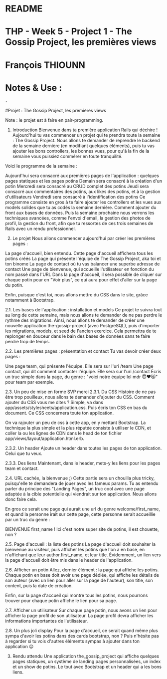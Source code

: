 # README
# THP - Week 5 - Project 1 - The Gossip Project, les premières views
# François THIOUNN



# Notes & Use :

	-



#Projet : The Gossip Project, les premières views
  
Note : le projet est à faire en pair-programming.

1. Introduction
Bienvenue dans ta première application Rails qui déchire ! Aujourd'hui tu vas commencer un projet qui te prendra toute la semaine : The Gossip Project. Nous allons te demander de reprendre le backend de la semaine dernière (en modifiant quelques éléments), puis tu vas ajouter les bons controllers, les bonnes vues, pour qu'à la fin de la semaine vous puissiez commérer en toute tranquilité.

Voici le programme de la semaine :

Aujourd'hui sera consacré aux premières pages de l'application : quelques pages statiques et les pages potins
Demain sera consacré à la création d'un potin
Mercredi sera consacré au CRUD complet des potins
Jeudi sera consacré aux commentaires des potins, aux likes des potins, et à la gestion d'utilisateurs
Vendredi sera consacré à l'identification des potins
Ce programme consiste en gros à te faire ajouter les controllers et les vues aux models solides que tu as codés la semaine dernière. Comment ajouter du front aux bases de données. Puis la semaine prochaine nous verrons les techniques avancées, comme l'envoi d'email, la gestion des photos de profil, la gestion du front, afin que tu ressortes de ces trois semaines de Rails avec un rendu professionnel.

2. Le projet
Nous allons commencer aujourd'hui par créer les premières pages :

La page d'accueil, bien entendu. Cette page d'accueil affichera tous les potins créés
La page qui présente l'équipe de The Gossip Project, aka toi et ton binome
La page de contact où tu vas balancer une superbe adresse de contact
Une page de bienvenue, qui accueille l'utilisateur en fonction du nom passé dans l'URL
Dans la page d'accueil, il sera possible de cliquer sur chaque potin pour en "Voir plus", ce qui aura pour effet d'aller sur la page du potin.

Enfin, puisque c'est toi, nous allons mettre du CSS dans le site, grâce notamment à Bootstrap.

2.1. Les bases de l'application : installation et models
Ce projet te suivra tout au long de cette semaine, mais nous allons te demander de ne pas perdre le rythme des migrations. Ainsi, nous allons te demander de créer une nouvelle application the-gossip-project (avec PostgreSQL), puis d'importer les migrations, models, et seed de l'ancien exercice. Cela permettra de te replonger en douceur dans le bain des bases de données sans te faire perdre trop de temps.

2.2. Les premières pages : présentation et contact
Tu vas devoir créer deux pages :

Une page team, qui présente l'équipe. Elle sera sur l'uri /team
Une page contact, qui dit comment contacter l'équipe. Elle sera sur l'uri /contact
Écris un truc simple dans la page, du genre : "voici notre équipe lol mdr 😇❤️😻" pour team par exemple.

2.3. Un peu de mise en forme SVP merci
2.3.1. Du CSS
Histoire de ne pas être trop pouilleux, nous allons te demander d'ajouter du CSS. Comment ajouter du CSS vous me dites ? Simple, va dans app/assets/stylesheets/application.css. Puis écris ton CSS en bas du document. Ce CSS concernera toute ton application.

On va rajouter un peu de css à cette app, en y mettant Bootstrap. La technique la plus simple et la plus réputée consiste à utiliser le CDN, et coller la ou les lignes de CDN dans le head de ton fichier app/views/layout/application.html.erb.

2.3.2. Un header
Ajoute un header dans toutes les pages de ton application. Celui que tu veux.

2.3.3. Des liens
Maintenant, dans le header, mets-y les liens pour les pages team et contact.

2.4. URL cachée, la bienvenue ;)
Cette partie sera un chouilla plus tricky, puisqu'elle te demandera de jouer avec les fameux params. Tu as entendu parler du principe des "Landing Pages", un truc cool avec une page adaptée à la cible potentielle qui viendrait sur ton application. Nous allons donc faire cela.

En gros ce serait une page qui aurait une url du genre welcome/first_name, et quand la personne irait sur cette page, cette personne serait accueillie par un truc du genre :

BIENVENUE first_name ! Ici c'est notre super site de potins, il est chouette, non ?

2.5. Page d'accueil : la liste des potins
La page d'accueil doit souhaiter la bienvenue au visiteur, puis afficher les potins que l'on a en base, en n'affichant que leur author.first_name, et leur title. Évidemment, un lien vers la page d'accueil doit être mis dans le header de l'application.

2.6. Afficher un potin
Allez, dernier élément : la page qui affiche les potins. Chaque potin en base doit avoir une page dédiée, qui affiche les détails de son auteur (avec un lien pour aller sur la page de l'auteur), son title, son content, puis la date de création.

Enfin, sur la page d'accueil qui montre tous les potins, nous pourrons trouver pour chaque potin affiché le lien pour sa page.

2.7. Afficher un utilisateur
Sur chaque page potin, nous avons un lien pour afficher la page profil de son utilisateur. La page profil devra afficher les informations importantes de l'utilisateur.

2.8. Un plus joli display
Pour la page d'accueil, ce serait quand même plus sympa d'avoir les potins dans des cards bootstrap, non ? Puis n'hésite pas à regarder si tu vois d'autres éléments sympas à ajouter dans ton application 😉

3. Rendu attendu
Une application the_gossip_project qui affiche quelques pages statiques, un système de landing pages personnalisées, un index et un show de potins. Le tout avec Bootstrap et un header qui a les bons liens.
